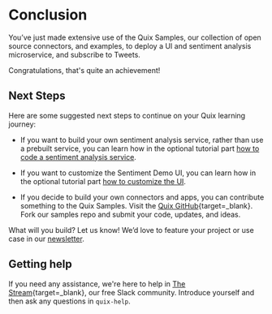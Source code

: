 # Conclusion

You’ve just made extensive use of the Quix Samples, our collection of open source connectors, and examples, to deploy a UI and sentiment analysis microservice, and subscribe to Tweets.

Congratulations, that's quite an achievement!

## Next Steps

Here are some suggested next steps to continue on your Quix learning journey:

* If you want to build your own sentiment analysis service, rather than use a prebuilt service, you can learn how in the optional tutorial part [how to code a sentiment analysis service](code-and-deploy-sentiment-service.md).

* If you want to customize the Sentiment Demo UI, you can learn how in the optional tutorial part [how to customize the UI](customize-the-ui.md).

* If you decide to build your own connectors and apps, you can contribute something to the Quix Samples. Visit the [Quix GitHub](https://github.com/quixio/quix-samples){target=_blank}. Fork our samples repo and submit your code, updates, and ideas.

What will you build? Let us know! We’d love to feature your project or use case in our [newsletter](https://www.quix.io/community/).

## Getting help

If you need any assistance, we're here to help in [The Stream](https://join.slack.com/t/stream-processing/shared_invite/zt-13t2qa6ea-9jdiDBXbnE7aHMBOgMt~8g){target=_blank}, our free Slack community. Introduce yourself and then ask any questions in `quix-help`.

